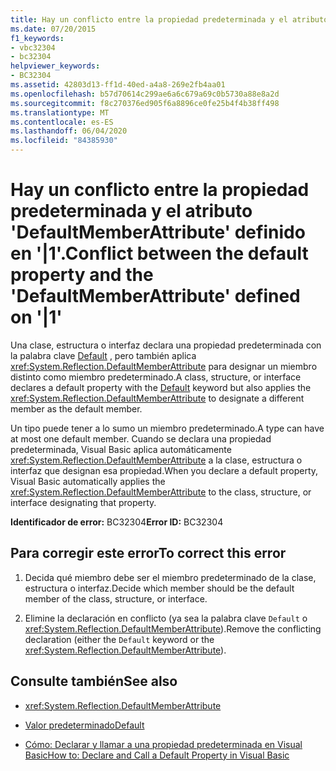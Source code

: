 ```yaml
---
title: Hay un conflicto entre la propiedad predeterminada y el atributo 'DefaultMemberAttribute' definido en '|1'.
ms.date: 07/20/2015
f1_keywords:
- vbc32304
- bc32304
helpviewer_keywords:
- BC32304
ms.assetid: 42803d13-ff1d-40ed-a4a8-269e2fb4aa01
ms.openlocfilehash: b57d70614c299ae6a6c679a69c0b5730a88e8a2d
ms.sourcegitcommit: f8c270376ed905f6a8896ce0fe25b4f4b38ff498
ms.translationtype: MT
ms.contentlocale: es-ES
ms.lasthandoff: 06/04/2020
ms.locfileid: "84385930"
---
```

# <a name="conflict-between-the-default-property-and-the-defaultmemberattribute-defined-on-1"></a><span data-ttu-id="8904d-102">Hay un conflicto entre la propiedad predeterminada y el atributo 'DefaultMemberAttribute' definido en '|1'.</span><span class="sxs-lookup"><span data-stu-id="8904d-102">Conflict between the default property and the 'DefaultMemberAttribute' defined on '|1'</span></span>
<span data-ttu-id="8904d-103">Una clase, estructura o interfaz declara una propiedad predeterminada con la palabra clave [Default](../language-reference/modifiers/default.md) , pero también aplica <xref:System.Reflection.DefaultMemberAttribute> para designar un miembro distinto como miembro predeterminado.</span><span class="sxs-lookup"><span data-stu-id="8904d-103">A class, structure, or interface declares a default property with the [Default](../language-reference/modifiers/default.md) keyword but also applies the <xref:System.Reflection.DefaultMemberAttribute> to designate a different member as the default member.</span></span>  
  
 <span data-ttu-id="8904d-104">Un tipo puede tener a lo sumo un miembro predeterminado.</span><span class="sxs-lookup"><span data-stu-id="8904d-104">A type can have at most one default member.</span></span> <span data-ttu-id="8904d-105">Cuando se declara una propiedad predeterminada, Visual Basic aplica automáticamente <xref:System.Reflection.DefaultMemberAttribute> a la clase, estructura o interfaz que designan esa propiedad.</span><span class="sxs-lookup"><span data-stu-id="8904d-105">When you declare a default property, Visual Basic automatically applies the <xref:System.Reflection.DefaultMemberAttribute> to the class, structure, or interface designating that property.</span></span>  
  
 <span data-ttu-id="8904d-106">**Identificador de error:** BC32304</span><span class="sxs-lookup"><span data-stu-id="8904d-106">**Error ID:** BC32304</span></span>  
  
## <a name="to-correct-this-error"></a><span data-ttu-id="8904d-107">Para corregir este error</span><span class="sxs-lookup"><span data-stu-id="8904d-107">To correct this error</span></span>  
  
1. <span data-ttu-id="8904d-108">Decida qué miembro debe ser el miembro predeterminado de la clase, estructura o interfaz.</span><span class="sxs-lookup"><span data-stu-id="8904d-108">Decide which member should be the default member of the class, structure, or interface.</span></span>  
  
2. <span data-ttu-id="8904d-109">Elimine la declaración en conflicto (ya sea la palabra clave `Default` o <xref:System.Reflection.DefaultMemberAttribute>).</span><span class="sxs-lookup"><span data-stu-id="8904d-109">Remove the conflicting declaration (either the `Default` keyword or the <xref:System.Reflection.DefaultMemberAttribute>).</span></span>  
  
## <a name="see-also"></a><span data-ttu-id="8904d-110">Consulte también</span><span class="sxs-lookup"><span data-stu-id="8904d-110">See also</span></span>

- <xref:System.Reflection.DefaultMemberAttribute>
- [<span data-ttu-id="8904d-111">Valor predeterminado</span><span class="sxs-lookup"><span data-stu-id="8904d-111">Default</span></span>](../language-reference/modifiers/default.md)

- [<span data-ttu-id="8904d-112">Cómo: Declarar y llamar a una propiedad predeterminada en Visual Basic</span><span class="sxs-lookup"><span data-stu-id="8904d-112">How to: Declare and Call a Default Property in Visual Basic</span></span>](../programming-guide/language-features/procedures/how-to-declare-and-call-a-default-property.md)
